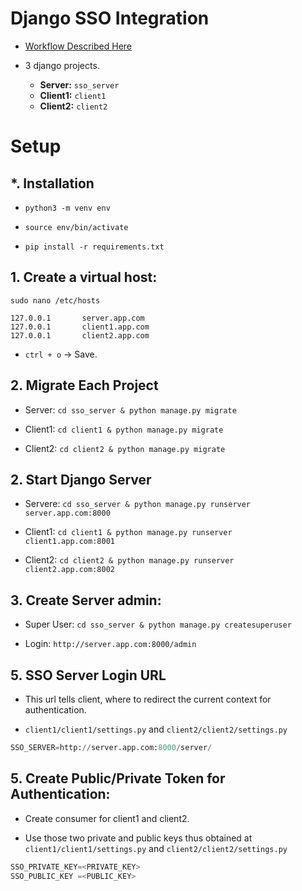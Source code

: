 # Django SSO Integration

-   [Workflow Described Here](https://github.com/divio/django-simple-sso#workflow)

-   3 django projects.
    -   **Server:** `sso_server`
    -   **Client1:** `client1`
    -   **Client2:** `client2`

# Setup

## \*. Installation

-   `python3 -m venv env`

-   `source env/bin/activate`

-   `pip install -r requirements.txt`

## 1. Create a virtual host:

`sudo nano /etc/hosts`

```
127.0.0.1       server.app.com
127.0.0.1       client1.app.com
127.0.0.1       client2.app.com
```

-   `ctrl + o` -> Save.

## 2. Migrate Each Project

-   Server: `cd sso_server & python manage.py migrate`

-   Client1: `cd client1 & python manage.py migrate`

-   Client2: `cd client2 & python manage.py migrate`

## 2. Start Django Server

-   Servere: `cd sso_server & python manage.py runserver server.app.com:8000`

-   Client1: `cd client1 & python manage.py runserver client1.app.com:8001`

-   Client2: `cd client2 & python manage.py runserver client2.app.com:8002`

## 3. Create Server admin:

-   Super User: `cd sso_server & python manage.py createsuperuser`

-   Login: `http://server.app.com:8000/admin`

## 5. SSO Server Login URL

-   This url tells client, where to redirect the current context for authentication.

-   `client1/client1/settings.py` and `client2/client2/settings.py`

```python
SSO_SERVER=http://server.app.com:8000/server/
```

## 5. Create Public/Private Token for Authentication:

-   Create consumer for client1 and client2.

-   Use those two private and public keys thus obtained at `client1/client1/settings.py` and `client2/client2/settings.py`

```python
SSO_PRIVATE_KEY=<PRIVATE_KEY>
SSO_PUBLIC_KEY =<PUBLIC_KEY>
```
